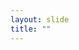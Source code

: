 ```yaml
---
layout: slide
title: ""
---
```


<section data-background-image="assets/images/Slide50.png" data-background-size="70%" data-background-position="center"/>